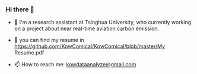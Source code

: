 ### Hi there 👋

- 🔭 I'm a research assistant at Tsinghua University, who currently working on a project about near real-time aviation carbon emission.

- 🌱 you can find my resume in https://github.com/KowComical/KowComical/blob/master/My Resume.pdf

- 📫 How to reach me: kowdataanalyze@gmail.com


<!--
**KowComical/KowComical** is a ✨ _special_ ✨ repository because its `README.md` (this file) appears on your GitHub profile.

Here are some ideas to get you started:

- 🔭 I’m currently working on ...
- 🌱 I’m currently learning ...
- 👯 I’m looking to collaborate on ...
- 🤔 I’m looking for help with ...
- 💬 Ask me about ...
- 📫 How to reach me: ...
- 😄 Pronouns: ...
- ⚡ Fun fact: ...
-->
